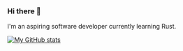 ### Hi there 👋

I'm an aspiring software developer currently learning Rust.

[![My GitHub stats](https://github-readme-stats.vercel.app/api?username=chlomne&theme=onedark)](https://github.com/anuraghazra/github-readme-stats)
